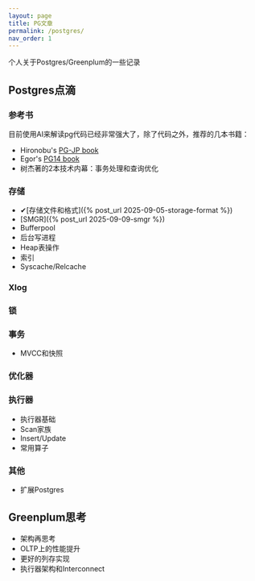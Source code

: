 ```yaml
---
layout: page
title: PG文章
permalink: /postgres/
nav_order: 1
---
```


个人关于Postgres/Greenplum的一些记录

## Postgres点滴
### 参考书
目前使用AI来解读pg代码已经非常强大了，除了代码之外，推荐的几本书籍：
* Hironobu's [PG-JP book](https://www.interdb.jp/pg/)
* Egor's [PG14 book](https://postgrespro.com/community/books/internals)
* 树杰著的2本技术内幕：事务处理和查询优化

### 存储
* ✔[存储文件和格式]({% post_url 2025-09-05-storage-format %})
* [SMGR]({% post_url 2025-09-09-smgr %})
* Bufferpool
* 后台写进程
* Heap表操作
* 索引
* Syscache/Relcache

### Xlog

### 锁

### 事务
* MVCC和快照

### 优化器

### 执行器
* 执行器基础
* Scan家族
* Insert/Update
* 常用算子

### 其他
* 扩展Postgres

## Greenplum思考
* 架构再思考
* OLTP上的性能提升
* 更好的列存实现
* 执行器架构和Interconnect
